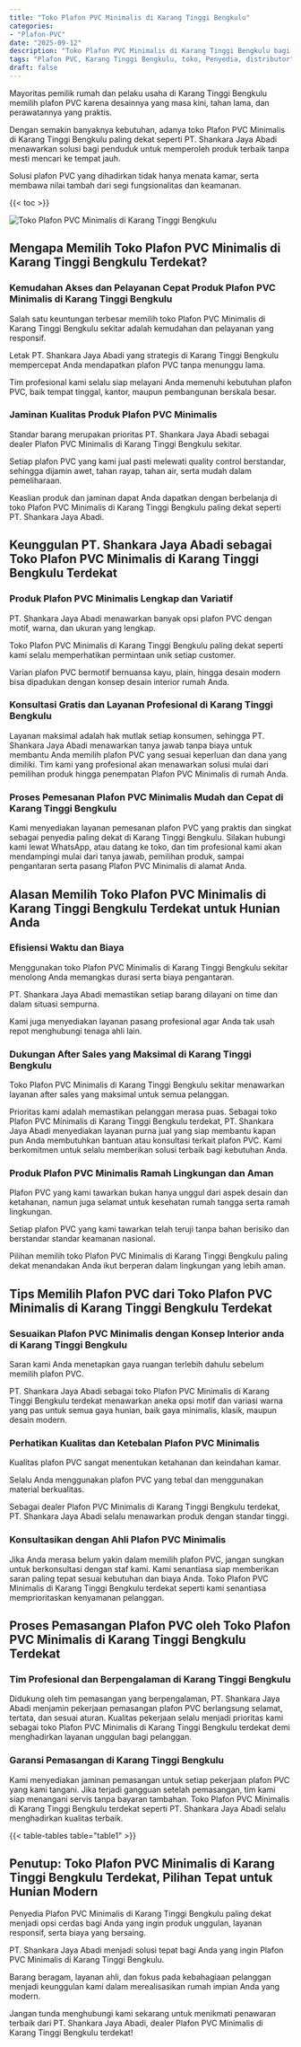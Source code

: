 ```yaml
---
title: "Toko Plafon PVC Minimalis di Karang Tinggi Bengkulu"
categories: 
- "Plafon-PVC"
date: "2025-09-12"
description: "Toko Plafon PVC Minimalis di Karang Tinggi Bengkulu bagi hunian, office, dan gerai. Produk berkualitas, variasi motif, variasi warna menarik, beserta servis pemasangan ditangani oleh tim ahli dan kepastian resmi!|Servis penyediaan Plafon PVC Minimalis di Karang Tinggi Bengkulu bagi kebutuhan hunian, office, atau toko, dengan produk berkualitas dan pemasangan oleh tim berpengalaman dan garansi resmi.|Solusi Plafon PVC Minimalis di Karang Tinggi Bengkulu yang andal bagi tempat tinggal, office, serta gerai, bersama material berkualitas dan penempatan oleh tim ahli dan jaminan resmi.|Distribusi Plafon PVC Minimalis di Karang Tinggi Bengkulu untuk tempat tinggal, kantor, dan toko, beserta produk unggulan dan instalasi ditangani oleh teknisi berpengalaman, disertai dengan kepastian resmi.}"
tags: "Plafon PVC, Karang Tinggi Bengkulu, toko, Penyedia, distributor"
draft: false
---
```


Mayoritas pemilik rumah dan pelaku usaha di Karang Tinggi Bengkulu memilih plafon PVC karena desainnya yang masa kini, tahan lama, dan perawatannya yang praktis.

Dengan semakin banyaknya kebutuhan, adanya toko Plafon PVC Minimalis di Karang Tinggi Bengkulu paling dekat seperti PT. Shankara Jaya Abadi menawarkan solusi bagi penduduk untuk memperoleh produk terbaik tanpa mesti mencari ke tempat jauh.

Solusi plafon PVC yang dihadirkan tidak hanya menata kamar, serta membawa nilai tambah dari segi fungsionalitas dan keamanan.

{{< toc >}}

![Toko Plafon PVC Minimalis di Karang Tinggi Bengkulu](/images/Plafon-PVC/Toko-Plafon-PVC-Minimalis-di-Karang-Tinggi-Bengkulu.png)


## Mengapa Memilih Toko Plafon PVC Minimalis di Karang Tinggi Bengkulu Terdekat?

### Kemudahan Akses dan Pelayanan Cepat Produk Plafon PVC Minimalis di Karang Tinggi Bengkulu

Salah satu keuntungan terbesar memilih toko Plafon PVC Minimalis di Karang Tinggi Bengkulu sekitar adalah kemudahan dan pelayanan yang responsif.

Letak PT. Shankara Jaya Abadi yang strategis di Karang Tinggi Bengkulu mempercepat Anda mendapatkan plafon PVC tanpa menunggu lama.

Tim profesional kami selalu siap melayani Anda memenuhi kebutuhan plafon PVC, baik tempat tinggal, kantor, maupun pembangunan berskala besar.

### Jaminan Kualitas Produk Plafon PVC Minimalis

Standar barang merupakan prioritas PT. Shankara Jaya Abadi sebagai dealer Plafon PVC Minimalis di Karang Tinggi Bengkulu sekitar.

Setiap plafon PVC yang kami jual pasti melewati quality control berstandar, sehingga dijamin awet, tahan rayap, tahan air, serta mudah dalam pemeliharaan.

Keaslian produk dan jaminan dapat Anda dapatkan dengan berbelanja di toko Plafon PVC Minimalis di Karang Tinggi Bengkulu paling dekat seperti PT. Shankara Jaya Abadi.

## Keunggulan PT. Shankara Jaya Abadi sebagai Toko Plafon PVC Minimalis di Karang Tinggi Bengkulu Terdekat

### Produk Plafon PVC Minimalis Lengkap dan Variatif

PT. Shankara Jaya Abadi menawarkan banyak opsi plafon PVC dengan motif, warna, dan ukuran yang lengkap.

Toko Plafon PVC Minimalis di Karang Tinggi Bengkulu paling dekat seperti kami selalu memperhatikan permintaan unik setiap customer.

Varian plafon PVC bermotif bernuansa kayu, plain, hingga desain modern bisa dipadukan dengan konsep desain interior rumah Anda.

### Konsultasi Gratis dan Layanan Profesional di Karang Tinggi Bengkulu

Layanan maksimal adalah hak mutlak setiap konsumen, sehingga PT. Shankara Jaya Abadi menawarkan tanya jawab tanpa biaya untuk membantu Anda memilih plafon PVC yang sesuai keperluan dan dana yang dimiliki. Tim kami yang profesional akan menawarkan solusi mulai dari pemilihan produk hingga penempatan Plafon PVC Minimalis di rumah Anda.

### Proses Pemesanan Plafon PVC Minimalis Mudah dan Cepat di Karang Tinggi Bengkulu

Kami menyediakan layanan pemesanan plafon PVC yang praktis dan singkat sebagai penyedia paling dekat di Karang Tinggi Bengkulu. Silakan hubungi kami lewat WhatsApp, atau datang ke toko, dan tim profesional kami akan mendampingi mulai dari tanya jawab, pemilihan produk, sampai pengantaran serta pasang Plafon PVC Minimalis di alamat Anda.

## Alasan Memilih Toko Plafon PVC Minimalis di Karang Tinggi Bengkulu Terdekat untuk Hunian Anda

### Efisiensi Waktu dan Biaya

Menggunakan toko Plafon PVC Minimalis di Karang Tinggi Bengkulu sekitar menolong Anda memangkas durasi serta biaya pengantaran.

PT. Shankara Jaya Abadi memastikan setiap barang dilayani on time dan dalam situasi sempurna.

Kami juga menyediakan layanan pasang profesional agar Anda tak usah repot menghubungi tenaga ahli lain.

### Dukungan After Sales yang Maksimal di Karang Tinggi Bengkulu

Toko Plafon PVC Minimalis di Karang Tinggi Bengkulu sekitar menawarkan layanan after sales yang maksimal untuk semua pelanggan.

Prioritas kami adalah memastikan pelanggan merasa puas. Sebagai toko Plafon PVC Minimalis di Karang Tinggi Bengkulu terdekat, PT. Shankara Jaya Abadi menyediakan layanan purna jual yang siap membantu kapan pun Anda membutuhkan bantuan atau konsultasi terkait plafon PVC. Kami berkomitmen untuk selalu memberikan solusi terbaik bagi kebutuhan Anda.

### Produk Plafon PVC Minimalis Ramah Lingkungan dan Aman

Plafon PVC yang kami tawarkan bukan hanya unggul dari aspek desain dan ketahanan, namun juga selamat untuk kesehatan rumah tangga serta ramah lingkungan.

Setiap plafon PVC yang kami tawarkan telah teruji tanpa bahan berisiko dan berstandar standar keamanan nasional.

Pilihan memilih toko Plafon PVC Minimalis di Karang Tinggi Bengkulu paling dekat menandakan Anda ikut berperan dalam lingkungan yang lebih aman.

## Tips Memilih Plafon PVC dari Toko Plafon PVC Minimalis di Karang Tinggi Bengkulu Terdekat

### Sesuaikan Plafon PVC Minimalis dengan Konsep Interior anda di Karang Tinggi Bengkulu

Saran kami Anda menetapkan gaya ruangan terlebih dahulu sebelum memilih plafon PVC.

PT. Shankara Jaya Abadi sebagai toko Plafon PVC Minimalis di Karang Tinggi Bengkulu terdekat menawarkan aneka opsi motif dan variasi warna yang pas untuk semua gaya hunian, baik gaya minimalis, klasik, maupun desain modern.

### Perhatikan Kualitas dan Ketebalan Plafon PVC Minimalis

Kualitas plafon PVC sangat menentukan ketahanan dan keindahan kamar.

Selalu Anda menggunakan plafon PVC yang tebal dan menggunakan material berkualitas.

Sebagai dealer Plafon PVC Minimalis di Karang Tinggi Bengkulu terdekat, PT. Shankara Jaya Abadi selalu menawarkan produk dengan standar tinggi.

### Konsultasikan dengan Ahli Plafon PVC Minimalis

Jika Anda merasa belum yakin dalam memilih plafon PVC, jangan sungkan untuk berkonsultasi dengan staf kami. Kami senantiasa siap memberikan saran paling tepat sesuai kebutuhan dan biaya Anda. Toko Plafon PVC Minimalis di Karang Tinggi Bengkulu terdekat seperti kami senantiasa memprioritaskan kenyamanan pelanggan.

## Proses Pemasangan Plafon PVC oleh Toko Plafon PVC Minimalis di Karang Tinggi Bengkulu Terdekat

### Tim Profesional dan Berpengalaman di Karang Tinggi Bengkulu

Didukung oleh tim pemasangan yang berpengalaman, PT. Shankara Jaya Abadi menjamin pekerjaan pemasangan plafon PVC berlangsung selamat, tertata, dan sesuai aturan. Kualitas pekerjaan selalu menjadi prioritas kami sebagai toko Plafon PVC Minimalis di Karang Tinggi Bengkulu terdekat demi menghadirkan layanan unggulan bagi pelanggan.

### Garansi Pemasangan di Karang Tinggi Bengkulu

Kami menyediakan jaminan pemasangan untuk setiap pekerjaan plafon PVC yang kami tangani. Jika terjadi gangguan setelah pemasangan, tim kami siap menangani servis tanpa bayaran tambahan. Toko Plafon PVC Minimalis di Karang Tinggi Bengkulu terdekat seperti PT. Shankara Jaya Abadi selalu menghadirkan kualitas terbaik.

{{< table-tables table="table1" >}}

## Penutup: Toko Plafon PVC Minimalis di Karang Tinggi Bengkulu Terdekat, Pilihan Tepat untuk Hunian Modern

Penyedia Plafon PVC Minimalis di Karang Tinggi Bengkulu paling dekat menjadi opsi cerdas bagi Anda yang ingin produk unggulan, layanan responsif, serta biaya yang bersaing.

PT. Shankara Jaya Abadi menjadi solusi tepat bagi Anda yang ingin Plafon PVC Minimalis di Karang Tinggi Bengkulu.

Barang beragam, layanan ahli, dan fokus pada kebahagiaan pelanggan menjadi keunggulan kami dalam merealisasikan rumah impian Anda yang modern.

Jangan tunda menghubungi kami sekarang untuk menikmati penawaran terbaik dari PT. Shankara Jaya Abadi, dealer Plafon PVC Minimalis di Karang Tinggi Bengkulu terdekat!